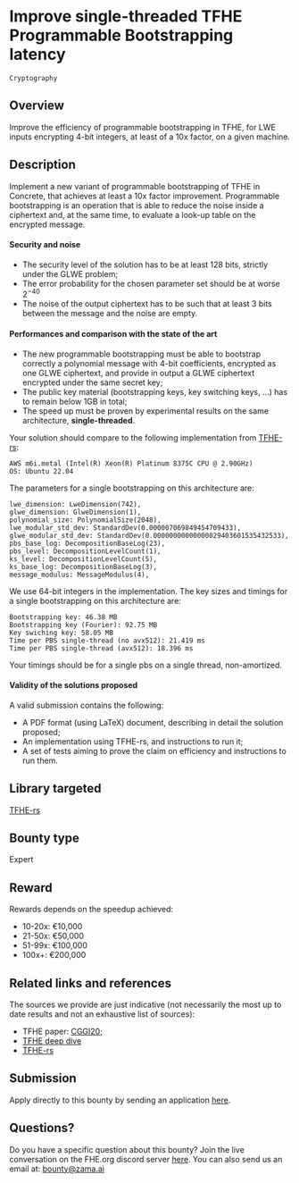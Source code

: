 # Improve single-threaded TFHE Programmable Bootstrapping latency
`Cryptography`

## Overview
Improve the efficiency of programmable bootstrapping in TFHE, for LWE inputs encrypting 4-bit integers, at least of a 10x factor, on a given machine.

## Description
Implement a new variant of programmable bootstrapping of TFHE in Concrete, that achieves at least a 10x factor improvement.
Programmable bootstrapping is an operation that is able to reduce the noise inside a ciphertext and, at the same time, to evaluate a look-up table on the encrypted message.

#### Security and noise
 * The security level of the solution has to be at least 128 bits, strictly under the GLWE problem;
 * The error probability for the chosen parameter set should be at worse $2^{-40}$
 * The noise of the output ciphertext has to be such that at least 3 bits between the message and the noise are empty.

#### Performances and comparison with the state of the art
 * The new programmable bootstrapping must be able to bootstrap correctly a polynomial message with 4-bit coefficients, encrypted as one GLWE ciphertext, and provide in output a GLWE ciphertext encrypted under the same secret key;
 * The public key material (bootstrapping keys, key switching keys, ...) has to remain below 1GB in total;
 * The speed up must be proven by experimental results on the same architecture, **single-threaded**.

Your solution should compare to the following implementation from [TFHE-rs](https://github.com/zama-ai/tfhe-rs):
```
AWS m6i.metal (Intel(R) Xeon(R) Platinum 8375C CPU @ 2.90GHz)
OS: Ubuntu 22.04
```
The parameters for a single bootstrapping on this architecture are:
```
lwe_dimension: LweDimension(742),
glwe_dimension: GlweDimension(1),
polynomial_size: PolynomialSize(2048),
lwe_modular_std_dev: StandardDev(0.000007069849454709433),
glwe_modular_std_dev: StandardDev(0.00000000000000029403601535432533),
pbs_base_log: DecompositionBaseLog(23),
pbs_level: DecompositionLevelCount(1),
ks_level: DecompositionLevelCount(5),
ks_base_log: DecompositionBaseLog(3),
message_modulus: MessageModulus(4),
```

We use 64-bit integers in the implementation.
The key sizes and timings for a single bootstrapping on this architecture are:
```
Bootstrapping key: 46.38 MB
Bootstrapping key (Fourier): 92.75 MB
Key swiching key: 58.05 MB
Time per PBS single-thread (no avx512): 21.419 ms
Time per PBS single-thread (avx512): 18.396 ms
```

Your timings should be for a single pbs on a single thread, non-amortized.

#### Validity of the solutions proposed
A valid submission contains the following:
 * A PDF format (using LaTeX) document, describing in detail the solution proposed;
 * An implementation using TFHE-rs, and instructions to run it;
 * A set of tests aiming to prove the claim on efficiency and instructions to run them.

## Library targeted
[TFHE-rs](https://github.com/zama-ai/tfhe-rs)

## Bounty type
Expert

## Reward
Rewards depends on the speedup achieved:
- 10-20x: €10,000
- 21-50x: €50,000
- 51-99x: €100,000
- 100x+:  €200,000

## Related links and references
The sources we provide are just indicative (not necessarily the most up to date results and not an exhaustive list of sources):
- TFHE paper: [CGGI20](https://eprint.iacr.org/2018/421);
- [TFHE deep dive](https://www.zama.ai/post/tfhe-deep-dive-part-1)
- [TFHE-rs](https://github.com/zama-ai/tfhe-rs)

## Submission
Apply directly to this bounty by sending an application [here](https://zama.ai/bounty-program-application).

## Questions?
Do you have a specific question about this bounty? Join the live conversation on the FHE.org discord server [here](https://discord.fhe.org). You can also send us an email at: bounty@zama.ai

